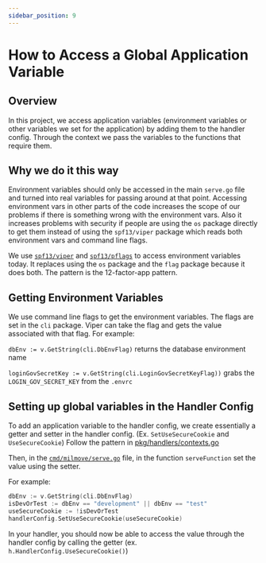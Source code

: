 ```yaml
---
sidebar_position: 9
---
```


# How to Access a Global Application Variable

## Overview

In this project, we access application variables (environment variables or other variables we set for the application) by adding them to the handler config.  Through the context we pass the variables to the functions that require them.

## Why we do it this way

Environment variables should only be accessed in the main `serve.go` file and turned into real variables for passing around at that point. Accessing environment vars in other parts of the code increases the scope of our problems if there is something wrong with the environment vars. Also it increases problems with security if people are using the `os` package directly to get them instead of using the `spf13/viper` package which reads both environment vars and command line flags.

We use [`spf13/viper`](https://github.com/spf13/viper) and
[`spf13/pflags`](https://github.com/spf13/pflag) to access environment variables
today. It replaces using the `os` package and the `flag` package because it does
both. The pattern is the 12-factor-app pattern.

## Getting Environment Variables

We use command line flags to get the environment variables. The flags are set in the `cli` package.  Viper can take the flag and gets the value associated with that flag.  For example:

`dbEnv := v.GetString(cli.DbEnvFlag)` returns the database environment name

`loginGovSecretKey := v.GetString(cli.LoginGovSecretKeyFlag))` grabs the `LOGIN_GOV_SECRET_KEY` from the `.envrc`

## Setting up global variables in the Handler Config

To add an application variable to the handler config, we create essentially a getter and setter in the handler config.
(Ex. `SetUseSecureCookie` and `UseSecureCookie`)
Follow the pattern in [pkg/handlers/contexts.go](https://github.com/transcom/mymove/blob/master/pkg/handlers/contexts.go)

Then, in the
[`cmd/milmove/serve.go`](https://github.com/transcom/mymove/blob/master/cmd/milmove/serve.go)
file, in the function `serveFunction` set the value using the setter.

For example:

```go
dbEnv := v.GetString(cli.DbEnvFlag)
isDevOrTest := dbEnv == "development" || dbEnv == "test"
useSecureCookie := !isDevOrTest
handlerConfig.SetUseSecureCookie(useSecureCookie)
```

In your handler, you should now be able to access the value through the handler config by calling the getter (ex. `h.HandlerConfig.UseSecureCookie()`)
